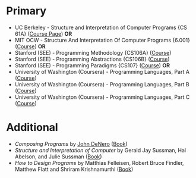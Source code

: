 # Primary
- UC Berkeley - Structure and Interpretation of Computer Programs {CS 61A} ([Course Page](https://cs61a.org/))
	**OR**
- MIT OCW - Structure And Interpretation Of Computer Programs {6.001} ([Course](https://ocw.mit.edu/courses/6-001-structure-and-interpretation-of-computer-programs-spring-2005/))
	**OR**
- Stanford (SEE) - Programming Methodology {CS106A} ([Course](https://see.stanford.edu/Course/CS106A))
- Stanford (SEE) - Programming Abstractions {CS106B} ([Course](https://see.stanford.edu/Course/CS106B))
- Stanford (SEE) - Programming Paradigms {CS107} ([Course](https://see.stanford.edu/Course/CS107))
	**OR**
- University of Washington (Coursera) - Programming Languages, Part A ([Course](https://www.coursera.org/learn/programming-languages))
- University of Washington (Coursera) - Programming Languages, Part B ([Course](https://www.coursera.org/learn/programming-languages-part-b))
- University of Washington (Coursera) - Programming Languages, Part C ([Course](https://www.coursera.org/learn/programming-languages-part-c))
# Additional
- *Composing Programs* by [John DeNero](https://denero.org/) ([Book](https://www.composingprograms.com/))
- *Structure and Interpretation of Computer* by Gerald Jay Sussman, Hal Abelson, and Julie Sussman ([Book](https://web.mit.edu/6.001/6.037/sicp.pdf))
- *How to Design Programs* by Matthias Felleisen, Robert Bruce Findler, Matthew Flatt and Shriram Krishnamurthi ([Book](https://htdp.org/))